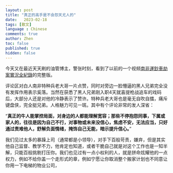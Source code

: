 ```yaml
---
layout: post
title: "真正的高手是不会怨天尤人的"
date:   2023-02-18
tags: [散文]
language : Chinese
comments: true
author: Zhen
toc: false
published: true
hidden: false
---
```

今天又在最近天天刷的油管博主，警张时刻，看到了以前的一个视频[南非運鈔車劫案實況全紀錄](https://www.youtube.com/watch?v=UlP7JXGWH7Y)的完整版。<!-- more -->

评论区对白人南非特种兵老大哥一片点赞，同时对旁边一脸懵逼的黑人兄弟完全没有发挥作用表示奚落。当然在获悉了黑人兄弟刚入职4天就喜提枪战追车的戏码后，大部分人还是对他的冷静表示了赞许。特种兵老大哥也是毫无自吹自擂，痛斥键盘侠，完全挺兄弟。人格魅力可见一斑。其中有个评论非常的发人深省：

“**真正的牛人能掌控局面，对身边的人都能理解宽容；那些不停抱怨同事，下属或家人的，往往是因为自己不行，对事物或未来没信心，焦虑不安，无法应当，只好通过责难他人，舒解负面情绪，掩饰自己无能，暗示提升信心。**”

我们见过太多的暴躁上司（通常都是小领导），对手下百般苛责，嫌弃，但是其实他自己监督、教学不力，他肯定也知道，或者干脆自己就是对这个工作也是一知半解，只能百般挑剔打压你。我们也见过有一点小权利的人，就是拼命炫耀他的一点权力，例如不给你盖一个走形式的章，例如宁愿让你取消整个搬家计划也不同意让你用一下电梯的物业公司，

<!--stackedit_data:
eyJoaXN0b3J5IjpbLTM0NTQ0MjQyNl19
-->